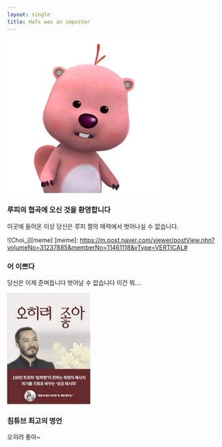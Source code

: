 ```yaml
---
layout: single
title: Hafs was an imposter
---
```

![lupy](/assets/images/lupy.png)
### 루피의 협곡에 오신 것을 환영합니다
이곳에 들어온 이상 당신은 루피 짤의 매력에서 벗어나실 수 없습니다.

![Choi_j][meme]
[meme]: https://m.post.naver.com/viewer/postView.nhn?volumeNo=31237885&memberNo=11461118&vType=VERTICAL#
### 어 이쁘다
당신은 이제 준며듭니다
벗어날 수 없습니다
이건 뭐....

[![5he_ryeo_Joa](/assets/images/5he_ryeo_Joa.jpg "오히려 좋아~")](https://www.google.com/url?sa=i&url=https%3A%2F%2Fblog.naver.com%2FPostView.nhn%3FblogId%3Dchoiyun9873%26logNo%3D222274703367%26parentCategoryNo%3D%26categoryNo%3D10%26viewDate%3D%26isShowPopularPosts%3Dfalse%26from%3DpostView&psig=AOvVaw2bo6sHUPf_G468rUUyaY4j&ust=1620365330458000&source=images&cd=vfe&ved=0CAIQjRxqFwoTCJDTu7KptPACFQAAAAAdAAAAABAJ)
### 침튜브 최고의 명언
오히려 좋아~
